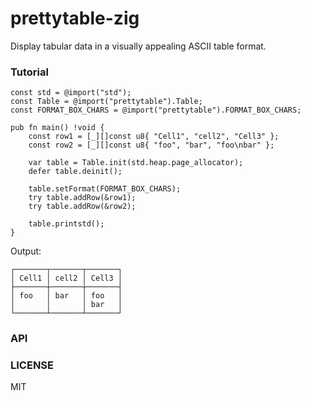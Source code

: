 # prettytable-zig

Display tabular data in a visually appealing ASCII table format.

### Tutorial

```zig
const std = @import("std");
const Table = @import("prettytable").Table;
const FORMAT_BOX_CHARS = @import("prettytable").FORMAT_BOX_CHARS;

pub fn main() !void {
    const row1 = [_][]const u8{ "Cell1", "cell2", "Cell3" };
    const row2 = [_][]const u8{ "foo", "bar", "foo\nbar" };

    var table = Table.init(std.heap.page_allocator);
    defer table.deinit();

    table.setFormat(FORMAT_BOX_CHARS);
    try table.addRow(&row1);
    try table.addRow(&row2);

    table.printstd();
}
```

Output:

```
┌───────┬───────┬───────┐
│ Cell1 │ cell2 │ Cell3 │
├───────┼───────┼───────┤
│ foo   │ bar   │ foo   │
│       │       │ bar   │
└───────┴───────┴───────┘
```

### API

### LICENSE

MIT
